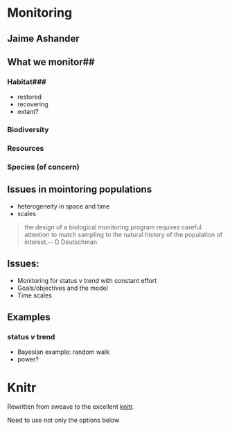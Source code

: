 <!--roptions dev=png,width=5,height=5 -->

Monitoring
======

Jaime Ashander
-----

## What we monitor## 

### Habitat###
* restored
* recovering
* extant?

### Biodiversity ###

### Resources ### 

### Species (of concern) ### 

## Issues in mointoring populations ##

* heterogeneity in space and time
* scales

>the design of a biological monitoring program requires careful attention to match sampling to the natural history of the population of interest.-- D Deutschman


## Issues: ## 

* Monitoring for status v trend with constant effort 
* Goals/objectives and the model
* Time scales

## Examples ## 

### status _v_ trend ### 
* Bayesian example: random walk 
* power?




  
<!--begin.rcode plot1,echo=FALSE
sigma = 2

pop= function(x, sig){ x + rnorm(n=1,sd=sig)}

poprep=function(init){x=numeric(100); x[1]=init; for(i in 1:99){x[i+1] = pop(x[i], sigma)}; return(x)}

outs = sapply(rep(10,100), poprep)

plot(0,0, pch='', ylim=c(-20,40),xlim=c(0,100))

require(rethinking)
for(i in 1:100){ lines(1:100,outs[,i],col=col.alpha('grey',0.3))}

end.rcode-->


<!--begin.rcode,echo=FALSE
#require(ggplot2)


end.rcode-->


# Knitr #

Rewritten from sweave to the excellent [knitr](http://yihui.github.com/knitr/).

Need to use not only the options below 

<!--begin.rcode eval=FALSE
require(knitr)
opts_knit$set(out.format='gfm',base.url="https://github.com/ashander/sandbox/raw/master/")
knit(paste(getwd(),'monitoring_knit_.md',sep='/'))
end.rcode-->

